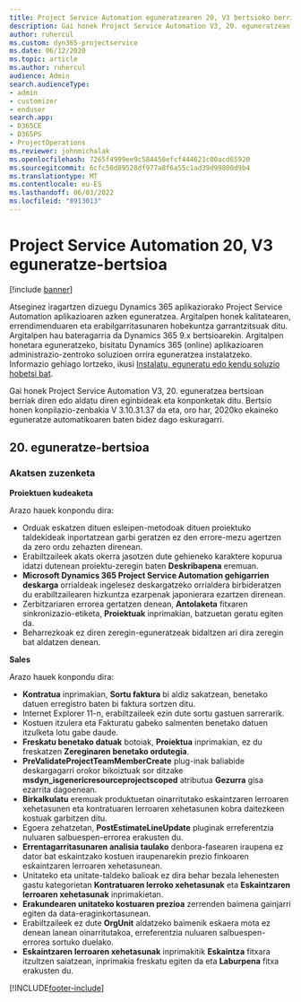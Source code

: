 ```yaml
---
title: Project Service Automation eguneratzearen 20, V3 bertsioko berrikuntzak edo aldaketak
description: Gai honek Project Service Automation V3, 20. eguneratzean erabilgarri dauden eginbideak eta konponketak ditu
author: ruhercul
ms.custom: dyn365-projectservice
ms.date: 06/12/2020
ms.topic: article
ms.author: ruhercul
audience: Admin
search.audienceType:
- admin
- customizer
- enduser
search.app:
- D365CE
- D365PS
- ProjectOperations
ms.reviewer: johnmichalak
ms.openlocfilehash: 7265f4999ee9c584450efcf444621c00acd65920
ms.sourcegitcommit: 6cfc50d89528df977a8f6a55c1ad39d99800d9b4
ms.translationtype: MT
ms.contentlocale: eu-ES
ms.lasthandoff: 06/03/2022
ms.locfileid: "8913013"
---
```

# <a name="project-service-automation-update-release-20-v3"></a>Project Service Automation 20, V3 eguneratze-bertsioa

[!include [banner](../includes/psa-now-project-operations.md)]

Atseginez iragartzen dizuegu Dynamics 365 aplikaziorako Project Service Automation aplikazioaren azken eguneratzea. Argitalpen honek kalitatearen, errendimenduaren eta erabilgarritasunaren hobekuntza garrantzitsuak ditu. Argitalpen hau bateragarria da Dynamics 365 9.x bertsioarekin. Argitalpen honetara eguneratzeko, bisitatu Dynamics 365 (online) aplikazioaren administrazio-zentroko soluzioen orrira eguneratzea instalatzeko. Informazio gehiago lortzeko, ikusi [Instalatu, eguneratu edo kendu soluzio hobetsi bat](/power-platform/admin/install-remove-preferred-solution).

Gai honek Project Service Automation V3, 20. eguneratzea bertsioan berriak diren edo aldatu diren eginbideak eta konponketak ditu. Bertsio honen konpilazio-zenbakia V 3.10.31.37 da eta, oro har, 2020ko ekaineko eguneratze automatikoaren baten bidez dago eskuragarri.

## <a name="update-release-20"></a>20. eguneratze-bertsioa

### <a name="bug-fixes"></a>Akatsen zuzenketa

**Proiektuen kudeaketa**

Arazo hauek konpondu dira:

- Orduak eskatzen dituen esleipen-metodoak dituen proiektuko taldekideak inportatzean garbi geratzen ez den errore-mezu agertzen da zero ordu zehazten direnean.
- Erabiltzaileek akats okerra jasotzen dute gehieneko karaktere kopurua idatzi dutenean proiektu-zeregin baten **Deskribapena** eremuan.
- **Microsoft Dynamics 365 Project Service Automation gehigarrien deskarga** orrialdeak ingelesez deskargatzeko orrialdera birbideratzen du erabiltzailearen hizkuntza ezarpenak japonierara ezartzen direnean.
- Zerbitzariaren errorea gertatzen denean, **Antolaketa** fitxaren sinkronizazio-etiketa, **Proiektuak** inprimakian, batzuetan geratu egiten da.
- Beharrezkoak ez diren zeregin-eguneratzeak bidaltzen ari dira zeregin bat aldatzen denean.

**Sales**

Arazo hauek konpondu dira:

- **Kontratua** inprimakian, **Sortu faktura** bi aldiz sakatzean, benetako datuen erregistro baten bi faktura sortzen ditu.
- Internet Explorer 11-n, erabiltzaileek ezin dute sortu gastuen sarrerarik.
- Kostuen itzulera eta Fakturatu gabeko salmenten benetako datuen itzulketa lotu gabe daude.
- **Freskatu benetako datuak** botoiak, **Proiektua** inprimakian, ez du freskatzen **Zereginaren benetako ordutegia**.
- **PreValidateProjectTeamMemberCreate** plug-inak baliabide deskargagarri orokor bikoiztuak sor ditzake **msdyn_isgenericresourceprojectscoped** atributua **Gezurra** gisa ezarrita dagoenean.
- **Birkalkulatu** eremuak produktuetan oinarritutako eskaintzaren lerroaren xehetasunen eta kontratuaren lerroaren xehetasunen kobra daitezkeen kostuak garbitzen ditu.
- Egoera zehatzetan, **PostEstimateLineUpdate** pluginak erreferentzia nuluaren salbuespen-errorea erakusten du.
- **Errentagarritasunaren analisia taulako** denbora-fasearen iraupena ez dator bat eskaintzako kostuen iraupenarekin prezio finkoaren eskaintzaren lerroaren xehetasunean.
- Unitateko eta unitate-taldeko balioak ez dira behar bezala lehenesten gastu kategorietan **Kontratuaren lerroko xehetasunak** eta **Eskaintzaren lerroaren xehetasunak** inprimakietan.
- **Erakundearen unitateko kostuaren prezioa** zerrenden baimena gainjarri egiten da data-eraginkortasunean.
- Erabiltzaileek ez dute **OrgUnit** aldatzeko baimenik eskaera mota ez denean lanean oinarritutakoa, erreferentzia nuluaren salbuespen-errorea sortuko duelako.
- **Eskaintzaren lerroaren xehetasunak** inprimakitik **Eskaintza** fitxara itzultzen saiatzean, inprimakia freskatu egiten da eta **Laburpena** fitxa erakusten du.


[!INCLUDE[footer-include](../includes/footer-banner.md)]
